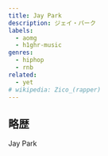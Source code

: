 ```yaml
---
title: Jay Park
description: ジェイ・パーク
labels:
  - aomg
  - h1ghr-music
genres:
  - hiphop
  - rnb
related:
  - yet
# wikipedia: Zico_(rapper)
---
```


## 略歴

Jay Park
